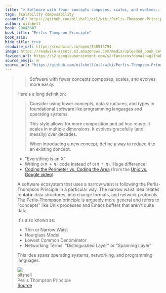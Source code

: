 ```yaml
---
title: "> Software with fewer concepts composes, scales, and evolves..."
tags: scalability composability
canonical: https://github.com/oilshell/oil/wiki/Perlis-Thompson-Principle
author: oilshell
book: 29045607
book_title: "Perlis Thompson Principle"
book_asin: 
hide_title: true
readwise_url: https://readwise.io/open/548513794
image: https://readwise-assets.s3.amazonaws.com/media/uploaded_book_covers/profile_265723/oils
favicon_url: https://s2.googleusercontent.com/s2/favicons?domain=github.com
source_emoji: 🌐
source_url: "https://github.com/oilshell/oil/wiki/Perlis-Thompson-Principle#:~:text=%3E%20Software%20with,and%20programming%20languages."
---
```


> > Software with fewer concepts composes, scales, and evolves more easily.
> 
> Here's a long definition:
> 
> > Consider using fewer concepts, data structures, and types in foundational software like programming languages and operating systems.
> >
> > This style allows for more composition and ad hoc reuse. It scales in multiple dimensions. It evolves gracefully (and messily) over decades.
> >
> > When introducing a new concept, define a way to reduce it to an existing concept.
> 
> - "Everything is an X"
> - Writing `O(M + N)` code instead of `O(M * N)`. Huge difference!
> - [Coding the Perimeter vs. Coding the Area](https://www.joshbeckman.org/notes/681443100) (from the [Unix vs. Google video](https://www.youtube.com/watch?v=3Ea3pkTCYx4))
> 
> A software ecosystem that uses a narrow waist is following the Perlis-Thompson Principle in a particular way. The narrow waist idea relates to **data**: data structures, interchange formats, and network protocols. The Perlis-Thompson principle is arguably more general and refers to "concepts" like Unix processes and Emacs buffers that aren't quite data.
> 
> It's also known as:
> 
> - Thin or Narrow Waist
> - Hourglass Model
> - Lowest Common Denominator
> - Networking Terms: "Distinguished Layer" or "Spanning Layer"
> 
> This idea spans operating systems, networking, and programming languages.
> <div class="quoteback-footer"><div class="quoteback-avatar"><img class="mini-favicon" src="https://s2.googleusercontent.com/s2/favicons?domain=github.com"></div><div class="quoteback-metadata"><div class="metadata-inner"><span style="display:none">FROM:</span><div aria-label="oilshell" class="quoteback-author"> oilshell</div><div aria-label="Perlis Thompson Principle" class="quoteback-title"> Perlis Thompson Principle</div></div></div><div class="quoteback-backlink"><a target="_blank" aria-label="go to the full text of this quotation" rel="noopener" href="https://github.com/oilshell/oil/wiki/Perlis-Thompson-Principle#:~:text=%3E%20Software%20with,and%20programming%20languages." class="quoteback-arrow"> Source</a></div></div>